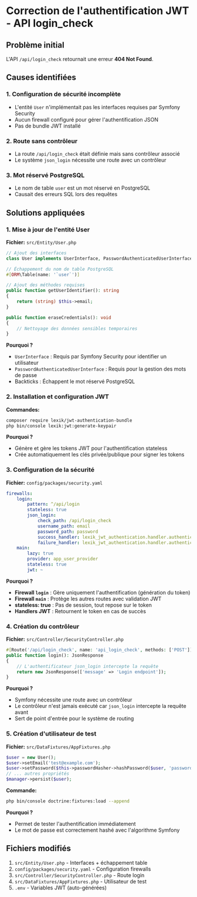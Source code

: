 # Correction de l'authentification JWT - API login_check

## Problème initial
L'API `/api/login_check` retournait une erreur **404 Not Found**.

## Causes identifiées

### 1. Configuration de sécurité incomplète
- L'entité `User` n'implémentait pas les interfaces requises par Symfony Security
- Aucun firewall configuré pour gérer l'authentification JSON
- Pas de bundle JWT installé

### 2. Route sans contrôleur
- La route `/api/login_check` était définie mais sans contrôleur associé
- Le système `json_login` nécessite une route avec un contrôleur

### 3. Mot réservé PostgreSQL
- Le nom de table `user` est un mot réservé en PostgreSQL
- Causait des erreurs SQL lors des requêtes

## Solutions appliquées

### 1. Mise à jour de l'entité User
**Fichier:** `src/Entity/User.php`

```php
// Ajout des interfaces
class User implements UserInterface, PasswordAuthenticatedUserInterface

// Échappement du nom de table PostgreSQL
#[ORM\Table(name: '`user`')]

// Ajout des méthodes requises
public function getUserIdentifier(): string
{
    return (string) $this->email;
}

public function eraseCredentials(): void
{
    // Nettoyage des données sensibles temporaires
}
```

**Pourquoi ?**
- `UserInterface` : Requis par Symfony Security pour identifier un utilisateur
- `PasswordAuthenticatedUserInterface` : Requis pour la gestion des mots de passe
- Backticks : Échappent le mot réservé PostgreSQL

### 2. Installation et configuration JWT
**Commandes:**
```bash
composer require lexik/jwt-authentication-bundle
php bin/console lexik:jwt:generate-keypair
```

**Pourquoi ?**
- Génère et gère les tokens JWT pour l'authentification stateless
- Crée automatiquement les clés privée/publique pour signer les tokens

### 3. Configuration de la sécurité
**Fichier:** `config/packages/security.yaml`

```yaml
firewalls:
    login:
        pattern: ^/api/login
        stateless: true
        json_login:
            check_path: /api/login_check
            username_path: email
            password_path: password
            success_handler: lexik_jwt_authentication.handler.authentication_success
            failure_handler: lexik_jwt_authentication.handler.authentication_failure
    main:
        lazy: true
        provider: app_user_provider
        stateless: true
        jwt: ~
```

**Pourquoi ?**
- **Firewall `login`** : Gère uniquement l'authentification (génération du token)
- **Firewall `main`** : Protège les autres routes avec validation JWT
- **stateless: true** : Pas de session, tout repose sur le token
- **Handlers JWT** : Retournent le token en cas de succès

### 4. Création du contrôleur
**Fichier:** `src/Controller/SecurityController.php`

```php
#[Route('/api/login_check', name: 'api_login_check', methods: ['POST'])]
public function login(): JsonResponse
{
    // L'authentificateur json_login intercepte la requête
    return new JsonResponse(['message' => 'Login endpoint']);
}
```

**Pourquoi ?**
- Symfony nécessite une route avec un contrôleur
- Le contrôleur n'est jamais exécuté car `json_login` intercepte la requête avant
- Sert de point d'entrée pour le système de routing

### 5. Création d'utilisateur de test
**Fichier:** `src/DataFixtures/AppFixtures.php`

```php
$user = new User();
$user->setEmail('test@example.com');
$user->setPassword($this->passwordHasher->hashPassword($user, 'password123'));
// ... autres propriétés
$manager->persist($user);
```

**Commande:**
```bash
php bin/console doctrine:fixtures:load --append
```

**Pourquoi ?**
- Permet de tester l'authentification immédiatement
- Le mot de passe est correctement hashé avec l'algorithme Symfony


## Fichiers modifiés

1. `src/Entity/User.php` - Interfaces + échappement table
2. `config/packages/security.yaml` - Configuration firewalls
3. `src/Controller/SecurityController.php` - Route login
4. `src/DataFixtures/AppFixtures.php` - Utilisateur de test
5. `.env` - Variables JWT (auto-générées)

